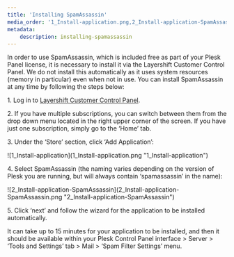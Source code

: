 ```yaml
---
title: 'Installing SpamAssassin'
media_order: '1_Install-application.png,2_Install-application-SpamAssassin.png'
metadata:
    description: installing-spamassassin
---
```


<p>In order to use SpamAssassin, which is included free as part of your Plesk Panel license, it is necessary to install it via the Layershift Customer Control Panel. We do not install this automatically as it uses system resources (memory in particular) even when not in use. You can install SpamAssassin at any time by following the steps below:</p>
<p>1. Log in to <a title="Layershift Customer Control Panel" href="https://control.layershift.com" target="_blank">Layershift Customer Control Panel</a>.</p>
<p>2. If you have multiple subscriptions, you can switch between them from the drop down menu located in the right upper corner of the screen. If you have just one subscription, simply go to the ‘Home’ tab.</p>
<p>3. Under the ‘Store’ section, click ‘Add Application’:</p>
![1_Install-application](1_Install-application.png "1_Install-application")
<p>4. Select SpamAssassin (the naming varies depending on the version of Plesk you are running, but will always contain ‘spamassassin’ in the name):</p>
![2_Install-application-SpamAssassin](2_Install-application-SpamAssassin.png "2_Install-application-SpamAssassin")
<p>5. Click ‘next’ and follow the wizard for the application to be installed automatically.</p>
<p>It can take up to 15 minutes for your application to be installed, and then it should be available within your Plesk Control Panel interface &gt; Server &gt; ‘Tools and Settings’ tab &gt; Mail &gt; ‘Spam Filter Settings’ menu.</p>
